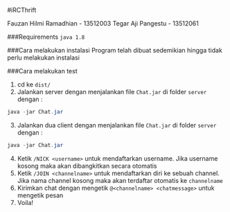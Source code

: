 #iRCThrift

Fauzan Hilmi Ramadhian - 13512003
Tegar Aji Pangestu - 13512061

###Requirements
```java 1.8```

###Cara melakukan instalasi
Program telah dibuat sedemikian hingga tidak perlu melakukan instalasi

###Cara melakukan test

 1. cd ke ```dist/```
 2.  Jalankan server dengan menjalankan file ```Chat.jar``` di folder ```server``` dengan :
```java
java -jar Chat.jar
```
 3.  Jalankan dua client dengan menjalankan file ```Chat.jar``` di folder ```server``` dengan :
```java
java -jar Chat.jar
```
 4. Ketik ```/NICK <username>``` untuk mendaftarkan username. Jika username kosong maka akan dibangkitkan secara otomatis
 5. Ketik ```/JOIN <channelname>``` untuk mendaftarkan diri ke sebuah channel. Jika nama channel kosong maka akan terdaftar otomatis ke  ```channelname```
 6. Kirimkan chat dengan mengetik ```@<channelname> <chatmessage>``` untuk mengetik pesan
 7. Voila!

 

  

